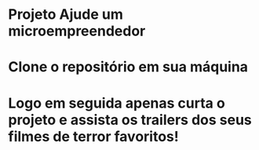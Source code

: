 <h1>Projeto Ajude um microempreendedor</h1>

<h1>Clone o repositório em sua máquina</h1>

<h1>Logo em seguida apenas curta o projeto e assista os trailers dos seus filmes de terror favoritos!</h1>
